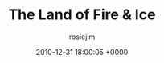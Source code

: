 ---
blog: travel
date: 2010-12-31 18:00:05 +0000
title: "The Land of Fire & Ice"
author: rosiejim
permalink: /iceland/reykjavik/new-year-2010-11/the-land-of-fire-ice/
---